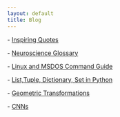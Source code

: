 ```yaml
---
layout: default
title: Blog
---
```

<!-- <a href="notes/ns/">Neuroscience</a> -->

<!-- <a href="notes/vis/">Visualization</a> -->

<!-- <h4 style="margin:0 10px 0;"></h4> -->


<!-- - [Neuroscine Notes](/notes/ns)
- [Data Visualization Codes in Python](/notes/vis.html)
- [Python Notes](/notes/python) -->


<p class="large-text">
  - <a href="/notes/quotes">Inspiring Quotes</a>
</p>

<p class="large-text">
  - <a href="/notes/ns">Neuroscience Glossary</a>
</p>

<p class="large-text">
  - <a href="/notes/ln">Linux and MSDOS Command Guide </a>
</p> 

<p class="large-text">
  - <a href="/notes/python">List,Tuple, Dictionary, Set in Python </a>
</p> 

<p class="large-text">
  - <a href="/notes/gt">Geometric Transformations </a>
</p> 

<p class="large-text">
  - <a href="/notes/dn">CNNs </a>
</p> 
<!-- <p class="large-text">
  - <a href="/notes/vis.html">Data Visualization Codes in Python</a>
</p> -->


